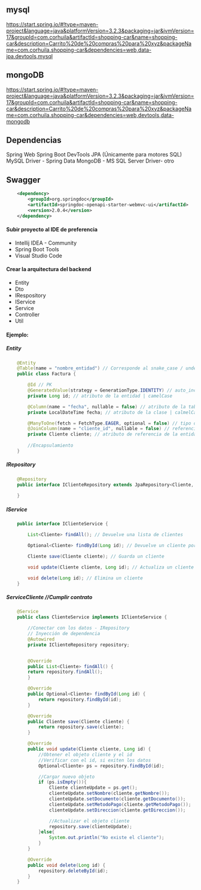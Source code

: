 
mysql
-----------------
https://start.spring.io/#!type=maven-project&language=java&platformVersion=3.2.3&packaging=jar&jvmVersion=17&groupId=com.corhuila&artifactId=shopping-car&name=shopping-car&description=Carrito%20de%20compras%20para%20xyz&packageName=com.corhuila.shopping-car&dependencies=web,data-jpa,devtools,mysql


mongoDB
------------------
https://start.spring.io/#!type=maven-project&language=java&platformVersion=3.2.3&packaging=jar&jvmVersion=17&groupId=com.corhuila&artifactId=shopping-car&name=shopping-car&description=Carrito%20de%20compras%20para%20xyz&packageName=com.corhuila.shopping-car&dependencies=web,devtools,data-mongodb


Dependencias
---------------------------------

Spring Web
Spring Boot DevTools
JPA (Únicamente para motores SQL)
MySQL Driver - Spring Data MongoDB - MS SQL Server Driver- otro

Swagger
---------------------------------

```xml
    <dependency>
        <groupId>org.springdoc</groupId>
        <artifactId>springdoc-openapi-starter-webmvc-ui</artifactId>
        <version>2.0.4</version>
    </dependency>
```

#### Subir proyecto al IDE de preferencia 

* Intellij IDEA - Community
* Spring Boot Tools
* Visual Studio Code

#### Crear la arquitectura del backend

* Entity
* Dto
* IRespository
* IService
* Service
* Controller
* Util

#### Ejemplo: 

##### Entity
```java
    @Entity
    @Table(name = "nombre_entidad") // Corresponde al snake_case / unders_core de la table de la bd
    public class Factura {

        @Id // PK
        @GeneratedValue(strategy = GenerationType.IDENTITY) // auto_increment
        private Long id; // atributo de la entidad | camelCase

        @Column(name = "fecha", nullable = false) // atributo de la tabla | snake_case
        private LocalDateTime fecha; // atributo de la clase | calmelCase

        @ManyToOne(fetch = FetchType.EAGER, optional = false) // tipo de relación 1-n, n-n
        @JoinColumn(name = "cliente_id", nullable = false) // referencia de pk - fk | snake_case
        private Cliente cliente; // atributo de referencia de la entidad
        
        //Encapsulamiento
    }
```

##### IRepository
```java
    @Repository
    public interface IClienteRepository extends JpaRepository<Cliente, Long> {
     
    }
```

##### IService
``` java
    public interface IClienteService {

        List<Cliente> findAll(); // Devuelve una lista de clientes

        Optional<Cliente> findById(Long id); // Devuelve un cliente por su id

        Cliente save(Cliente cliente); // Guarda un cliente

        void update(Cliente cliente, Long id); // Actualiza un cliente

        void delete(Long id); // Elimina un cliente
    }

```

##### ServiceCliente  //Cumplir contrato
```java
    @Service
    public class ClienteService implements IClienteService {

        //Conectar con los datos - IRepository
        // Inyección de dependencia
        @Autowired
        private IClienteRepository repository;


        @Override
        public List<Cliente> findAll() {
        return repository.findAll();
        }

        @Override
        public Optional<Cliente> findById(Long id) {
            return repository.findById(id);
        }

        @Override
        public Cliente save(Cliente cliente) {
            return repository.save(cliente);
        }

        @Override
        public void update(Cliente cliente, Long id) {
            //Obtener el objeto cliente y el id
            //Verificar con el id, si exiten los datos
            Optional<Cliente> ps = repository.findById(id);

            //Cargar nuevo objeto
            if (ps.isEmpty()){
                Cliente clienteUpdate = ps.get();
                clienteUpdate.setNombre(cliente.getNombre());
                clienteUpdate.setDocumento(cliente.getDocumento());
                clienteUpdate.setMetodoPago(cliente.getMetodoPago());
                clienteUpdate.setDireccion(cliente.getDireccion());

                //Actualizar el objeto cliente
                repository.save(clienteUpdate);
            }else{
                System.out.println("No existe el cliente");
            }
        }

        @Override
        public void delete(Long id) {
            repository.deleteById(id);
        }
    }
```